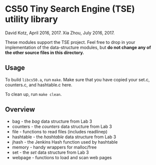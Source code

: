 # CS50 Tiny Search Engine (TSE) utility library

David Kotz, April 2016, 2017.
Xia Zhou, July 2016, 2017.

These modules support the TSE project.  Feel free to drop in your implementation of the data-structure modules, but **do not change any of the other source files in this directory.**

## Usage
To build `libcs50.a`, run `make`. Make sure that you have copied your set.c, counters.c, and hashtable.c here. 

To clean up, run `make clean`.

## Overview

 * bag - the *bag* data structure from Lab 3
 * counters - the *counters* data structure from Lab 3
 * file - functions to read files (includes readlinep)
 * hashtable - the *hashtable* data structure from Lab 3
 * jhash - the Jenkins Hash function used by hashtable
 * memory - handy wrappers for malloc/free
 * set - the *set* data structure from Lab 3
 * webpage - functions to load and scan web pages

